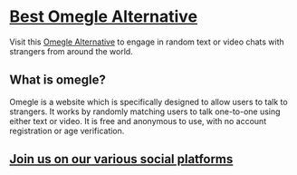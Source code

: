 # [Best Omegle Alternative](https://omegleapp.me)

Visit this [Omegle Alternative](https://omegleapp.me) to engage in random text or video chats with strangers from around the world.


## What is omegle?

Omegle is a website which is specifically designed to allow users to talk to strangers. It works by randomly matching users to talk one-to-one using either text or video. It is free and anonymous to use, with no account registration or age verification.



## [Join us on our various social platforms](https://linktr.ee/OmegleMe)
